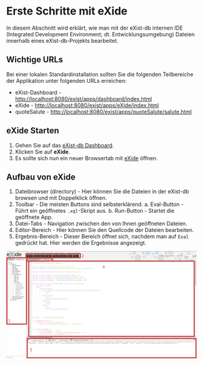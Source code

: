 # Erste Schritte mit eXide

In diesem Abschnitt wird erklärt, wie man mit der eXist-db internen IDE (Integrated Development Environment; dt. Entwicklungsumgebung) Dateien innerhalb eines eXist-db-Projekts bearbeitet.

## Wichtige URLs

Bei einer lokalen Standardinstallation sollten Sie die folgenden Teilbereiche der Applikation unter folgenden URLs erreichen:

* eXist-Dashboard - [http://localhost:8080/exist/apps/dashboard/index.html](http://localhost:8080/exist/apps/dashboard/index.html)
* eXide - [http://localhost:8080/exist/apps/eXide/index.html](http://localhost:8080/exist/apps/eXide/index.html)
* quoteSalute - [http://localhost:8080/exist/apps/quoteSalute/salute.html](http://localhost:8080/exist/apps/quoteSalute/salute.html)

## eXide Starten

1. Gehen Sie auf das [eXist-db Dashboard](#Wichtige-URLs).
2. Klicken Sie auf **eXide**.
3. Es sollte sich nun ein neuer Browsertab mit [eXide](#Wichtige-URLs) öffnen.

## Aufbau von eXide

1. Dateibrowser (directory) - Hier können Sie die Dateien in der eXist-db browsen und mit Doppelklick öffnen.
2. Toolbar - Die meisten Buttons sind selbsterklärend.
  a. Eval-Button - Führt ein geöffnetes `.xql`-Skript aus.
  b. Run-Button - Startet die geöffnete App.
3. Datei-Tabs - Navigation zwischen den von Ihnen geöffneten Dateien.
4. Editor-Bereich - Hier können Sie den Quellcode der Dateien bearbeiten.
5. Ergebnis-Bereich - Dieser Bereich öffnet sich, nachdem man auf `Eval` gedrückt hat. Hier werden die Ergebnisse angezeigt.

![eXide Beschreibung](img/02_01_01_eXide_Aufbau.png)